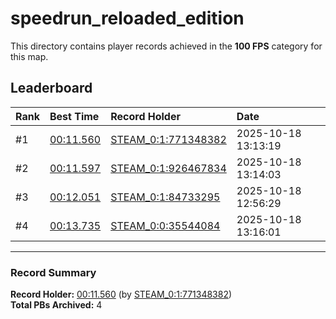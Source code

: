 # speedrun_reloaded_edition

This directory contains player records achieved in the **100 FPS** category for this map.

## Leaderboard

| Rank | Best Time | Record Holder | Date                |
| :--- | :-------- | :------------ | :------------------ |
| #1   | [00:11.560](./00011560_STEAM_0_1_771348382_20251018-131319.zip) | [STEAM_0:1:771348382](https://speedrun16.com/profile/STEAM_0:1:771348382)   | 2025-10-18 13:13:19 |
| #2   | [00:11.597](./00011597_STEAM_0_1_926467834_20251018-131403.zip) | [STEAM_0:1:926467834](https://speedrun16.com/profile/STEAM_0:1:926467834)   | 2025-10-18 13:14:03 |
| #3   | [00:12.051](./00012051_STEAM_0_1_84733295_20251018-125629.zip) | [STEAM_0:1:84733295](https://speedrun16.com/profile/STEAM_0:1:84733295)   | 2025-10-18 12:56:29 |
| #4   | [00:13.735](./00013735_STEAM_0_0_35544084_20251018-131601.zip) | [STEAM_0:0:35544084](https://speedrun16.com/profile/STEAM_0:0:35544084)   | 2025-10-18 13:16:01 |

---

### Record Summary
**Record Holder:** [00:11.560](./00011560_STEAM_0_1_771348382_20251018-131319.zip) (by [STEAM_0:1:771348382](https://speedrun16.com/profile/STEAM_0:1:771348382))  
**Total PBs Archived:** 4